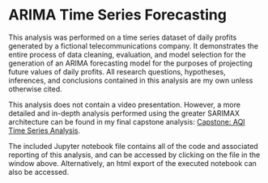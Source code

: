 # ARIMA Time Series Forecasting

This analysis was performed on a time series dataset of daily profits generated by a fictional telecommunications company. It demonstrates the entire process of data cleaning, evaluation, and model selection for the generation of an ARIMA forecasting model for the purposes of projecting future values of daily profits. All research questions, hypotheses, inferences, and conclusions contained in this analysis are my own unless otherwise cited.

This analysis does not contain a video presentation. However, a more detailed and in-depth analysis performed using the greater SARIMAX architecture can be found in my final capstone analysis: [Capstone: AQI Time Series Analysis](LINK).

The included Jupyter notebook file contains all of the code and associated reporting of this analysis, and can be accessed by clicking on the file in the window above. Alternatively, an html export of the executed notebook can also be accessed.
